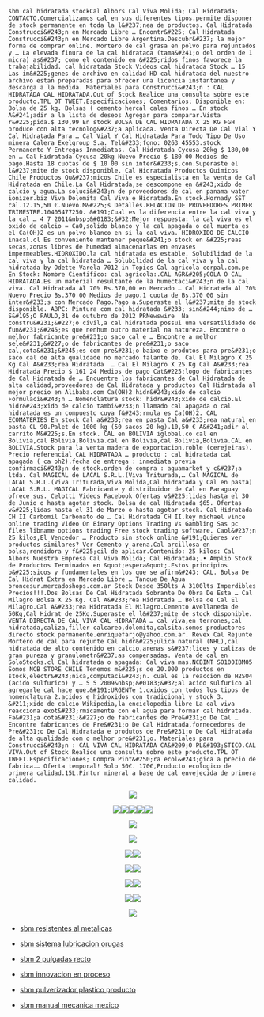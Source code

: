 
```
sbm cal hidratada stockCal Albors Cal Viva Molida; Cal Hidratada; CONTACTO.Comercializamos cal en sus diferentes tipos.permite disponer de stock permanente en toda la l&#237;nea de productos. Cal Hidratada Construcci&#243;n en Mercado Libre … Encontr&#225; Cal Hidratada Construcci&#243;n en Mercado Libre Argentina.Descubr&#237; la mejor forma de comprar online. Mortero de cal grasa en polvo para rejuntados y … La elevada finura de la cal hidratada (tama&#241;o del orden de 1 micra) as&#237; como el contenido en &#225;ridos finos favorece la trabajabilidad. cal hidratada Stock Videos cal hidratada Stock … 15 Las im&#225;genes de archivo en calidad HD cal hidratada del nuestro archivo estan preparadas para ofrecer una licencia instantanea y descarga a la medida. Materiales para Construcci&#243;n : CAL HIDRATADA CAL HIDRATADA.Out of Stock Realice una consulta sobre este producto.TPL OT TWEET.Especificaciones; Comentarios; Disponible en: Bolsa de 25 kg. Bolsas ( cemento hercal cales finos … En stock A&#241;adir a la lista de deseos Agregar para comparar.Vista r&#225;pida.$ 130,99 En stock BOLSA DE CAL HIDRATADA X 25 KG FGH produce con alta tecnolog&#237;a aplicada. Venta Directa De Cal Vial Y Cal Hidratada Para … Cal Vial Y Cal Hidratada Para Todo Tipo De Uso minera Calera Exelgroup S.a. Tel&#233;fono: 0263 45553.stock Permanente Y Entregas Inmediatas. Cal Hidratada Cycusa 20kg $ 180,00 en … Cal Hidratada Cycusa 20kg Nuevo Precio $ 180 00 Medios de pago.Hasta 18 cuotas de $ 10 00 sin inter&#233;s.con.Superaste el l&#237;mite de stock disponible. Cal Hidratada Productos Quimicos Chile Productos Qu&#237;micos Chile es especialista en la venta de Cal Hidratada en Chile.La Cal Hidratada,se descompone en &#243;xido de calcio y agua.La soluci&#243;n de proveedores de cal en panama water ionizer.biz Viva Dolomita Cal Viva e Hidratada.En stock.Hornady SST cal.12.15,50 €.Nuevo.M&#225;s Detalles.RELACION DE PROVEEDORES PRIMER TRIMESTRE.10405477250. &#191;Cual es la diferencia entre la cal viva y la cal … 4 7 2011&nbsp;&#0183;&#32;Mejor respuesta: la cal viva es el oxido de calcio = CaO,solido blanco y la cal apagada o cal muerta es el Ca(OH)2 es un polvo blanco en si la cal viva. HIDROXIDO DE CALCIO inacal.cl Es conveniente mantener peque&#241;o stock en &#225;reas secas,zonas libres de humedad almacenarlas en envases impermeables.HIDROXIDO.la cal hidratada es estable. Solubilidad de la cal viva y la cal hidratada … Solubilidad de la cal viva y la cal hidratada by Odette Varela 7012 in Topics Cal agricola corpal.com.pe En Stock: Nombre Cientifico: cal agricola:.CAL AGR&#205;COLA O CAL HIDRATADA.Es un material resultante de la humectaci&#243;n de la cal viva. Cal Hidratada Al 70% Bs.370,00 en Mercado … Cal Hidratada Al 70% Nuevo Precio Bs.370 00 Medios de pago.1 cuota de Bs.370 00 sin inter&#233;s con Mercado Pago.Pago a.Superaste el l&#237;mite de stock disponible. ABPC: Pintura com cal hidratada &#233; sin&#244;nimo de … S&#195;O PAULO,31 de outubro de 2012 PRNewswire  Na constru&#231;&#227;o civil,a cal hidratada possui uma versatilidade de fun&#231;&#245;es que nenhum outro material na natureza. Encontre o melhor fabricante pre&#231;o saco cal e … Encontre a melhor sele&#231;&#227;o de fabricantes de pre&#231;o saco cal,cota&#231;&#245;es com pre&#231;o baixo e produtos para pre&#231;o saco cal de alta qualidade no mercado falante de. Cal El Milagro X 25 Kg Cal A&#233;rea Hidratada  … Cal El Milagro X 25 Kg Cal A&#233;rea Hidratada Precio $ 161 24 Medios de pago Cat&#225;logo de fabricantes de Cal Hidratada de … Encuentre los fabricantes de Cal Hidratada de alta calidad,proveedores de Cal Hidratada y productos Cal Hidratada al mejor precio en Alibaba.com Ca(OH)2 hidr&#243;xido de calcio Formulaci&#243;n … Nomenclatura stock: hidr&#243;xido de calcio.El hidr&#243;xido de calcio tambi&#233;n llamado cal apagada o cal hidratada es un compuesto cuya f&#243;rmula es Ca(OH)2. CAL ECOMATERIES En stock Cal a&#233;rea en pasta Cal a&#233;rea natural en pasta CL 90.Palet de 1000 kg (50 sacos 20 kg).10,50 € A&#241;adir al carrito M&#225;s.En stock. CAL en BOLIVIA iglobal.co cal en Bolivia,cal Bolivia,Bolivia.cal en Bolivia,cal Bolivia,Bolivia.CAL en BOLIVIA.Stock para la venta madera de exportacion,roble (cerejeiras). Precio referencial CAL HIDRATADA … producto : cal hidratada cal apagada ( ca oh2).fecha de entrega : inmediata previa confirmaci&#243;n de stock.orden de compra : aguamarket y c&#237;a ltda. Cal MAGICAL de LACAL S.R.L.(Viva Triturada,… Cal MAGICAL de LACAL S.R.L.(Viva Triturada,Viva Molida,Cal hidratada y Cal en pasta) LACAL S.R.L. MAGICAL Fabricante y distribuidor de Cal en Paraguay ofrece sus. Celotti Videos Facebook Ofertas v&#225;lidas hasta el 30 de Junio o hasta agotar stock. Bolsa de cal Hidratada $65. Ofertas v&#225;lidas hasta el 31 de Marzo o hasta agotar stock. Cal Hidratada CH II Carbomil Carbonato de … Cal Hidratada CH II.key michael vince online trading Video On Binary Options Trading Vs Gambling Sas pc files libname options trading Free stock trading software. Caol&#237;n 25 kilos,El Vencedor … Producto sin stock online &#191;Quieres ver productos similares? Ver Cemento y arena.Cal arcillosa en bolsa,rendidora y f&#225;cil de aplicar.Contenido: 25 kilos: Cal Albors Nuestra Empresa Cal Viva Molida; Cal Hidratada;.• Amplio Stock de Productos Terminados en &quot;espera&quot;.Estos principios b&#225;sicos y fundamentales en los que se afirm&#243; CAL. Bolsa De Cal Hidrat Extra en Mercado Libre … Tanque De Agua broncesur.mercadoshops.com.ar Stock Desde 350lts A 3100lts Imperdibles Precios!!!.Dos Bolsas De Cal Hidratada Sobrante De Obra De Esta … Cal Milagro Bolsa X 25 Kg. Cal A&#233;rea Hidratada … Bolsa de Cal El Milagro.Cal A&#233;rea Hidratada El Milagro.Cemento Avellaneda de 50Kg,Cal Hidrat de 25Kg.Superaste el l&#237;mite de stock disponible. VENTA DIRECTA DE CAL VIVA CAL HIDRATADA … cal viva,en terrones,cal hidratada,caliza,filler calcareo,dolomita,calsita.somos productores directo stock permanente.enriquefarjo@yahoo.com.ar. Revex Cal Rejunte Mortero de cal para rejunte Cal hidr&#225;ulica natural (NHL),cal hidratada de alto contenido en calcio,arenas s&#237;lices y calizas de gran pureza y granulometr&#237;as compensadas. Venta de cal en SoloStocks.cl Cal hidratada o apagada: Cal viva mas.NCBINT SO100IBM05 Somos NCB STORE CHILE Tenemos m&#225;s de 20.000 productos en stock,electr&#243;nica,computaci&#243;n. cual es la reaccion de H2SO4 (acido sulfurico) y … 5 5 2009&nbsp;&#0183;&#32;al acido sulfurico al agregarle cal hace que.&#191;URGENTe 1.oxidos con todos los tipos de nomenclatura 2.acidos e hidroxidos con tradicional y stock 3. &#211;xido de calcio Wikipedia,la enciclopedia libre La cal viva reacciona exot&#233;rmicamente con el agua para formar cal hidratada. Fa&#231;a cota&#231;&#227;o de fabricantes de Pre&#231;o De Cal … Encontre fabricantes de Pre&#231;o De Cal Hidratada,fornecedores de Pre&#231;o De Cal Hidratada e produtos de Pre&#231;o De Cal Hidratada de alta qualidade com o melhor pre&#231;o. Materiales para Construcci&#243;n : CAL VIVA CAL HIDRATADA CA&#209;O PL&#193;STICO.CAL VIVA.Out of Stock Realice una consulta sobre este producto.TPL OT TWEET.Especificaciones; Compra Pint&#250;ra ecol&#243;gica a precio de fabrica.… Oferta temporal! Solo 50€. 170€,Producto ecologico de primera calidad.15L.Pintur mineral a base de cal envejecida de primera calidad. 
```

<div align="center">

<a href="https://es-crusher.shibang-china.com/github&k=sbm+cal+hidratada+stock"><img src="https://static.shibang-china.com/es/crusher/logo.jpg"></a>

<a href="https://es-crusher.shibang-china.com/github&k=sbm+cal+hidratada+stock"><img src="https://static.shibang-china.com/es/crusher/index.jpg"></a><a href="https://es-crusher.shibang-china.com/material.htmlgithub&k=sbm+cal+hidratada+stock"><img src="https://static.shibang-china.com/es/crusher/material.jpg"></a><a href="https://es-crusher.shibang-china.com/application.htmlgithub&k=sbm+cal+hidratada+stock"><img src="https://static.shibang-china.com/es/crusher/application.jpg"></a><a href="https://es-crusher.shibang-china.com/aboutus.htmlgithub&k=sbm+cal+hidratada+stock"><img src="https://static.shibang-china.com/es/crusher/aboutus.jpg"></a><a href="https://es-crusher.shibang-china.com/contact.htmlgithub&k=sbm+cal+hidratada+stock"><img src="https://static.shibang-china.com/es/crusher/contact.jpg"></a>

<a href="https://es-crusher.shibang-china.com/github&k=sbm+cal+hidratada+stock"><img src="https://static.shibang-china.com/es/crusher/banner.jpg"></a>

<a href="https://swt.shibang-china.com/github&k=sbm+cal+hidratada+stock"><img src="https://static.shibang-china.com/es/crusher/text.jpg"></a>

<a href="https://swt.shibang-china.com/github&k=sbm+cal+hidratada+stock"><img src="https://static.shibang-china.com/es/crusher/chat.jpg"></a><a href="https://es-crusher.shibang-china.com/contact.htmlgithub&k=sbm+cal+hidratada+stock"><img src="https://static.shibang-china.com/es/crusher/message.jpg"></a>

<a href="https://es-crusher.shibang-china.com/products/pe.htmlgithub&k=sbm+cal+hidratada+stock"><img src="https://static.shibang-china.com/es/crusher/pe.jpg"></a><a href="https://es-crusher.shibang-china.com/products/pf.htmlgithub&k=sbm+cal+hidratada+stock"><img src="https://static.shibang-china.com/es/crusher/pf.jpg"></a>

<a href="https://es-crusher.shibang-china.com/products/hpt.htmlgithub&k=sbm+cal+hidratada+stock"><img src="https://static.shibang-china.com/es/crusher/hpt.jpg"></a><a href="https://es-crusher.shibang-china.com/products/vsi.htmlgithub&k=sbm+cal+hidratada+stock"><img src="https://static.shibang-china.com/es/crusher/vsi.jpg"></a>

<a href="https://es-crusher.shibang-china.com/products/klv.htmlgithub&k=sbm+cal+hidratada+stock"><img src="https://static.shibang-china.com/es/crusher/klv.jpg"></a><a href="https://es-crusher.shibang-china.com/products/portable.htmlgithub&k=sbm+cal+hidratada+stock"><img src="https://static.shibang-china.com/es/crusher/portable.jpg"></a>

<a href="https://swt.shibang-china.com/github&k=sbm+cal+hidratada+stock"><img src="https://static.shibang-china.com/es/crusher/case.jpg"></a>

</div>


* [sbm resistentes al metalicas](sbm%20resistentes%20al%20metalicas.md)

* [sbm sistema lubricacion orugas](sbm%20sistema%20lubricacion%20orugas.md)

* [sbm 2 pulgadas recto](sbm%202%20pulgadas%20recto.md)

* [sbm innovacion en proceso](sbm%20innovacion%20en%20proceso.md)

* [sbm pulverizador plastico producto](sbm%20pulverizador%20plastico%20producto.md)

* [sbm manual mecanica mexico](sbm%20manual%20mecanica%20mexico.md)